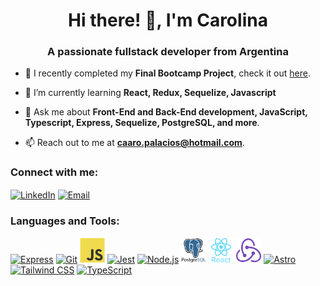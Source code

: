 <h1 align="center">Hi there! 👋, I'm Carolina</h1>
<h3 align="center">A passionate fullstack developer from Argentina</h3>

- 🔭 I recently completed my **Final Bootcamp Project**, check it out [here](https://github.com/bookbuster-ar/web-app-backend).

- 🌱 I’m currently learning **React, Redux, Sequelize, Javascript**

- 💬 Ask me about **Front-End and Back-End development, JavaScript, Typescript, Express, Sequelize, PostgreSQL, and more**.

- 📫 Reach out to me at **caaro.palacios@hotmail.com**.

<h3 align="left">Connect with me:</h3>
<p align="left">
  <a href="https://linkedin.com/in/carolina-palacios-0723b726b" target="blank"><img align="center" src="https://raw.githubusercontent.com/rahuldkjain/github-profile-readme-generator/master/src/images/icons/Social/linked-in-alt.svg" alt="LinkedIn" height="30" width="40" /></a>
  <a href="mailto:caaro.palacios@hotmail.com" target="blank"><img align="center" src="https://icons8.com/icon/OumT4lIcOllS/mail" alt="Email" height="30" width="40" /></a>
</p>

<h3 align="left">Languages and Tools:</h3>
<p align="left">
  <a href="https://expressjs.com" target="_blank" rel="noreferrer"><img src="https://www.nextontop.com/assets/img/services/web/expressjs.svg" alt="Express" width="50" height="50"/></a>
  <a href="https://git-scm.com/" target="_blank" rel="noreferrer"><img src="https://www.vectorlogo.zone/logos/git-scm/git-scm-icon.svg" alt="Git" width="40" height="40"/></a>
  <a href="https://developer.mozilla.org/en-US/docs/Web/JavaScript" target="_blank" rel="noreferrer"><img src="https://raw.githubusercontent.com/devicons/devicon/master/icons/javascript/javascript-original.svg" alt="JavaScript" width="40" height="40"/></a>
  <a href="https://jestjs.io" target="_blank" rel="noreferrer"><img src="https://www.vectorlogo.zone/logos/jestjsio/jestjsio-icon.svg" alt="Jest" width="40" height="40"/></a>
  <a href="https://nodejs.org" target="_blank" rel="noreferrer"><img src="https://icon.icepanel.io/Technology/svg/Node.js.svg" alt="Node.js" width="40" height="40"/></a>
  <a href="https://www.postgresql.org" target="_blank" rel="noreferrer"><img src="https://raw.githubusercontent.com/devicons/devicon/master/icons/postgresql/postgresql-original-wordmark.svg" alt="PostgreSQL" width="40" height="40"/></a>
  <a href="https://reactjs.org/" target="_blank" rel="noreferrer"><img src="https://raw.githubusercontent.com/devicons/devicon/master/icons/react/react-original-wordmark.svg" alt="React" width="40" height="40"/></a>
  <a href="https://redux-toolkit.js.org/" target="_blank" rel="noreferrer"><img src="https://raw.githubusercontent.com/devicons/devicon/master/icons/redux/redux-original.svg" alt="Redux Toolkit" width="40" height="40"/></a>
  <a href="https://astro.build/" target="_blank" rel="noreferrer"><img src="https://icon.icepanel.io/Technology/png-shadow-512/Astro.png" alt="Astro" width="40" height="40"/></a>
  <a href="https://tailwindcss.com/" target="_blank" rel="noreferrer"><img src="https://icon.icepanel.io/Technology/svg/Tailwind-CSS.svg" alt="Tailwind CSS" width="40" height="40"/></a>
  <a href="https://www.typescriptlang.org/" target="_blank" rel="noreferrer"><img src="https://icon.icepanel.io/Technology/svg/TypeScript.svg" alt="TypeScript" width="40" height="40"/></a>
</p>
